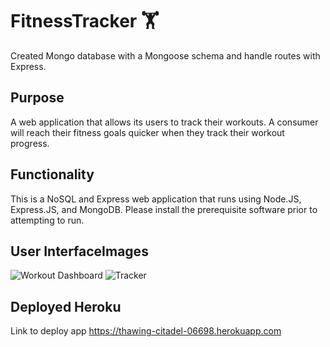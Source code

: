 # FitnessTracker :weight_lifting:
Created Mongo database with a Mongoose schema and handle routes with Express.

## Purpose
A web application that allows its users to track their workouts. A consumer will reach their fitness goals quicker when they track their workout progress.

## Functionality
This is a NoSQL and Express web application that runs using Node.JS, Express.JS, and MongoDB. Please install the prerequisite software prior to attempting to run.

## User InterfaceImages
![Workout Dashboard](https://user-images.githubusercontent.com/58242373/80641929-9c643700-8a33-11ea-9fcd-becdc5efc936.jpg)
![Tracker](https://user-images.githubusercontent.com/58242373/80641954-a4bc7200-8a33-11ea-9bf9-4142aa016bd4.jpg)

## Deployed Heroku
Link to deploy app https://thawing-citadel-06698.herokuapp.com
